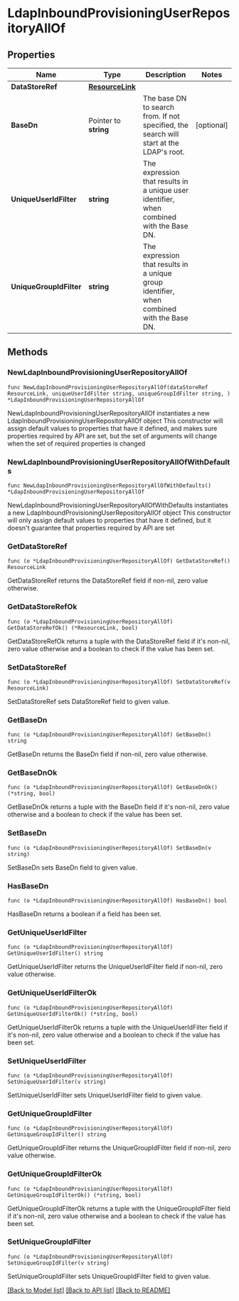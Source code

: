 # LdapInboundProvisioningUserRepositoryAllOf

## Properties

Name | Type | Description | Notes
------------ | ------------- | ------------- | -------------
**DataStoreRef** | [**ResourceLink**](ResourceLink.md) |  | 
**BaseDn** | Pointer to **string** | The base DN to search from. If not specified, the search will start at the LDAP&#39;s root. | [optional] 
**UniqueUserIdFilter** | **string** | The expression that results in a unique user identifier, when combined with the Base DN. | 
**UniqueGroupIdFilter** | **string** | The expression that results in a unique group identifier, when combined with the Base DN. | 

## Methods

### NewLdapInboundProvisioningUserRepositoryAllOf

`func NewLdapInboundProvisioningUserRepositoryAllOf(dataStoreRef ResourceLink, uniqueUserIdFilter string, uniqueGroupIdFilter string, ) *LdapInboundProvisioningUserRepositoryAllOf`

NewLdapInboundProvisioningUserRepositoryAllOf instantiates a new LdapInboundProvisioningUserRepositoryAllOf object
This constructor will assign default values to properties that have it defined,
and makes sure properties required by API are set, but the set of arguments
will change when the set of required properties is changed

### NewLdapInboundProvisioningUserRepositoryAllOfWithDefaults

`func NewLdapInboundProvisioningUserRepositoryAllOfWithDefaults() *LdapInboundProvisioningUserRepositoryAllOf`

NewLdapInboundProvisioningUserRepositoryAllOfWithDefaults instantiates a new LdapInboundProvisioningUserRepositoryAllOf object
This constructor will only assign default values to properties that have it defined,
but it doesn't guarantee that properties required by API are set

### GetDataStoreRef

`func (o *LdapInboundProvisioningUserRepositoryAllOf) GetDataStoreRef() ResourceLink`

GetDataStoreRef returns the DataStoreRef field if non-nil, zero value otherwise.

### GetDataStoreRefOk

`func (o *LdapInboundProvisioningUserRepositoryAllOf) GetDataStoreRefOk() (*ResourceLink, bool)`

GetDataStoreRefOk returns a tuple with the DataStoreRef field if it's non-nil, zero value otherwise
and a boolean to check if the value has been set.

### SetDataStoreRef

`func (o *LdapInboundProvisioningUserRepositoryAllOf) SetDataStoreRef(v ResourceLink)`

SetDataStoreRef sets DataStoreRef field to given value.


### GetBaseDn

`func (o *LdapInboundProvisioningUserRepositoryAllOf) GetBaseDn() string`

GetBaseDn returns the BaseDn field if non-nil, zero value otherwise.

### GetBaseDnOk

`func (o *LdapInboundProvisioningUserRepositoryAllOf) GetBaseDnOk() (*string, bool)`

GetBaseDnOk returns a tuple with the BaseDn field if it's non-nil, zero value otherwise
and a boolean to check if the value has been set.

### SetBaseDn

`func (o *LdapInboundProvisioningUserRepositoryAllOf) SetBaseDn(v string)`

SetBaseDn sets BaseDn field to given value.

### HasBaseDn

`func (o *LdapInboundProvisioningUserRepositoryAllOf) HasBaseDn() bool`

HasBaseDn returns a boolean if a field has been set.

### GetUniqueUserIdFilter

`func (o *LdapInboundProvisioningUserRepositoryAllOf) GetUniqueUserIdFilter() string`

GetUniqueUserIdFilter returns the UniqueUserIdFilter field if non-nil, zero value otherwise.

### GetUniqueUserIdFilterOk

`func (o *LdapInboundProvisioningUserRepositoryAllOf) GetUniqueUserIdFilterOk() (*string, bool)`

GetUniqueUserIdFilterOk returns a tuple with the UniqueUserIdFilter field if it's non-nil, zero value otherwise
and a boolean to check if the value has been set.

### SetUniqueUserIdFilter

`func (o *LdapInboundProvisioningUserRepositoryAllOf) SetUniqueUserIdFilter(v string)`

SetUniqueUserIdFilter sets UniqueUserIdFilter field to given value.


### GetUniqueGroupIdFilter

`func (o *LdapInboundProvisioningUserRepositoryAllOf) GetUniqueGroupIdFilter() string`

GetUniqueGroupIdFilter returns the UniqueGroupIdFilter field if non-nil, zero value otherwise.

### GetUniqueGroupIdFilterOk

`func (o *LdapInboundProvisioningUserRepositoryAllOf) GetUniqueGroupIdFilterOk() (*string, bool)`

GetUniqueGroupIdFilterOk returns a tuple with the UniqueGroupIdFilter field if it's non-nil, zero value otherwise
and a boolean to check if the value has been set.

### SetUniqueGroupIdFilter

`func (o *LdapInboundProvisioningUserRepositoryAllOf) SetUniqueGroupIdFilter(v string)`

SetUniqueGroupIdFilter sets UniqueGroupIdFilter field to given value.



[[Back to Model list]](../README.md#documentation-for-models) [[Back to API list]](../README.md#documentation-for-api-endpoints) [[Back to README]](../README.md)


